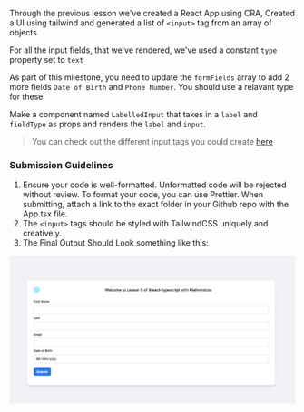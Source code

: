 Through the previous lesson we've created a React App using CRA, Created a UI using tailwind and generated a list of `<input>` tag from an array of objects

For all the input fields, that we've rendered, we've used a constant `type` property set to `text`

As part of this milestone, you need to update the `formFields` array to add 2 more fields `Date of Birth` and `Phone Number`. You should use a relavant type for these 

Make a component named `LabelledInput` that takes in a `label` and `fieldType` as props and renders the `label` and `input`.

> You can check out the different input tags you could create [here](https://developer.mozilla.org/en-US/docs/Web/HTML/Element/input)
> 
### Submission Guidelines

1. Ensure your code is well-formatted. Unformatted code will be rejected without review. To format your code, you can use Prettier. When submitting, attach a link to the exact folder in your Github repo with the App.tsx file.
2. The `<input>` tags should be styled with TailwindCSS uniquely and creatively.
3. The Final Output Should Look something like this:


<!-- Link Image Final "Output.png" -->

![Final Output](./Final%20Output.png)